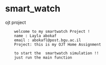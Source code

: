 # smart_watch
ojt project 

        welcome to my smartwatch Project !
        name : Layla abokaf
        email : abokafl@post.bgu.ac.il
        Project: this is my OJT Home Assignment
        
        to start the  smartwatch simulation !!
        just run the main function 
        
